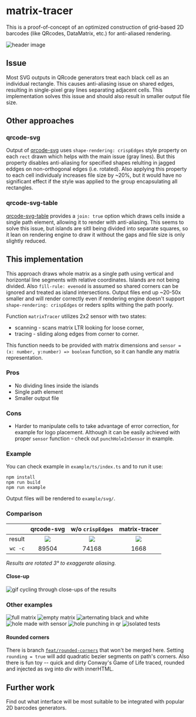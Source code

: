 # matrix-tracer

This is a proof-of-concept of an optimized construction of grid-based 2D
barcodes (like QRcodes, DataMatrix, etc.) for anti-aliased rendering.

![header image](img/image.png)

## Issue

Most SVG outputs in QRcode generators treat each black cell as an individual
rectangle. This causes anti-aliasing issue on shared edges, resulting in
single-pixel gray lines separating adjacent cells. This implementation solves
this issue and should also result in smaller output file size.

## Other approaches

### qrcode-svg

Output of [qrcode-svg](https://github.com/papnkukn/qrcode-svg) uses
`shape-rendering: crispEdges` style property on each `rect` drawn which helps
with the main issue (gray lines). But this property disables anti-aliasing for
specified shapes relulting in jagged eddges on non-orthogonal edges (i.e.
rotated). Also applying this property to each cell individualy increases file
size by ~20%, but it would have no significant effect if the style was applied
to the group encapsulating all rectangles.

### qrcode-svg-table

[qrcode-svg-table](https://github.com/Diophant/qrcode-svg-table) provides a
`join: true` option which draws cells inside a single path element, allowing it
to render with anti-aliasing. This seems to solve this issue, but islands are
sitll being divided into separate squares, so it lean on rendering engine to
draw it without the gaps and file size is only slightly reduced.

## This implementation

This approach draws whole matrix as a single path using vertical and horizontal
line segments with relative coordinates. Islands are not being divided. Also
`fill-rule: evenodd` is assumed so shared corners can be ignored and treated as
island intersections. Output files end up ~20-50x smaller and will render
correctly even if rendering engine doesn't support `shape-rendering: crispEdges`
or reders splits withing the path poorly.

Function `matrixTracer` utilizes 2x2 sensor with two states:

- scanning - scans matrix LTR looking for loose corner,
- tracing - sliding along edges from corner to corner.

This function needs to be provided with matrix dimensions and
`sensor = (x: number, y:number) => boolean` function, so it can handle any
matrix representation.

### Pros

- No dividing lines inside the islands
- Single path element
- Smaller output file

### Cons

- Harder to manipulate cells to take advantage of error correction, for example
  for logo placement. Although it can be easily achieved with proper `sensor`
  function - check out `punchHoleInSensor` in example.

### Example

You can check example in `example/ts/index.ts` and to run it use:

```
npm install
npm run build
npm run example
```

Output files will be rendered to `example/svg/`.

### Comparison

|         |           qrcode-svg            |       w/o `crispEdges`        |           matrix-tracer            |
| ------: | :-----------------------------: | :---------------------------: | :--------------------------------: |
|  result | ![](example/svg/qrcode-svg.svg) | ![](example/svg/no-crisp.svg) | ![](example/svg/matrix-tracer.svg) |
| `wc -c` |              89504              |             74168             |                1668                |

_Results are rotated 3° to exaggerate aliasing._

#### Close-up

![gif cycling through close-ups of the results](img/zoomed.gif)

### Other examples

![full matrix](example/svg/full.svg) ![empty matrix](example/svg/empty.svg)
![arternating black and white](example/svg/alternate.svg)
![hole made with sensor](example/svg/with-hole.svg)
![hole punching in qr](example/svg/qr-hole.svg)
![isolated tests](example/svg/isolated.svg)

#### Rounded corners

There is branch [`feat/rounded-corners`](/tree/feat/rounded-corners) that won't
be merged here. Setting `rounding = true` will add quadratic bezier segments on
path's corners. Also there is fun toy -- quick and dirty Conway's Game of Life
traced, rounded and injected as svg into div with innerHTML.

## Further work

Find out what interface will be most suitable to be integrated with popular 2D
barcodes generators.
